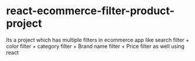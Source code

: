 # react-ecommerce-filter-product-project
Its a project which has multiple filters in ecommerce app like search filter + color filter + category filter + Brand name filter + Price filter as well using react 
